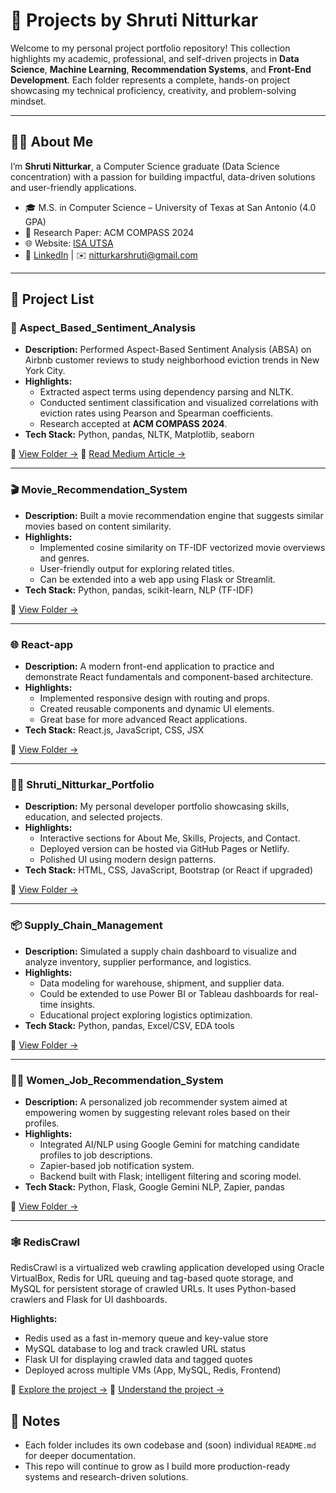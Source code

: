 # 💼 Projects by Shruti Nitturkar

Welcome to my personal project portfolio repository! This collection highlights my academic, professional, and self-driven projects in **Data Science**, **Machine Learning**, **Recommendation Systems**, and **Front-End Development**. Each folder represents a complete, hands-on project showcasing my technical proficiency, creativity, and problem-solving mindset.

---

## 👩‍💻 About Me

I’m **Shruti Nitturkar**, a Computer Science graduate (Data Science concentration) with a passion for building impactful, data-driven solutions and user-friendly applications.

- 🎓 M.S. in Computer Science – University of Texas at San Antonio (4.0 GPA)
- 📄 Research Paper: ACM COMPASS 2024
- 🌐 Website: [ISA UTSA](https://isautsa.org/index.html)
- 💼 [LinkedIn](https://www.linkedin.com/in/nitturkarshruti) | ✉️ nitturkarshruti@gmail.com

---

## 📂 Project List

### 🧠 Aspect_Based_Sentiment_Analysis
- **Description:** Performed Aspect-Based Sentiment Analysis (ABSA) on Airbnb customer reviews to study neighborhood eviction trends in New York City.
- **Highlights:**
  - Extracted aspect terms using dependency parsing and NLTK.
  - Conducted sentiment classification and visualized correlations with eviction rates using Pearson and Spearman coefficients.
  - Research accepted at **ACM COMPASS 2024**.
- **Tech Stack:** Python, pandas, NLTK, Matplotlib, seaborn

🔗 [View Folder →](./Aspect_Based_Sentiment_Analysis)
🔗 [Read Medium Article →](./https://medium.com/@shrutinitturkar1996/%EF%B8%8F-can-online-reviews-help-us-understand-eviction-patterns-553c36bcfb4d)

---

### 🎬 Movie_Recommendation_System
- **Description:** Built a movie recommendation engine that suggests similar movies based on content similarity.
- **Highlights:**
  - Implemented cosine similarity on TF-IDF vectorized movie overviews and genres.
  - User-friendly output for exploring related titles.
  - Can be extended into a web app using Flask or Streamlit.
- **Tech Stack:** Python, pandas, scikit-learn, NLP (TF-IDF)

🔗 [View Folder →](./Movie_Recommendation_System)

---

### 🌐 React-app
- **Description:** A modern front-end application to practice and demonstrate React fundamentals and component-based architecture.
- **Highlights:**
  - Implemented responsive design with routing and props.
  - Created reusable components and dynamic UI elements.
  - Great base for more advanced React applications.
- **Tech Stack:** React.js, JavaScript, CSS, JSX

🔗 [View Folder →](./React-app)

---

### 👩‍💻 Shruti_Nitturkar_Portfolio
- **Description:** My personal developer portfolio showcasing skills, education, and selected projects.
- **Highlights:**
  - Interactive sections for About Me, Skills, Projects, and Contact.
  - Deployed version can be hosted via GitHub Pages or Netlify.
  - Polished UI using modern design patterns.
- **Tech Stack:** HTML, CSS, JavaScript, Bootstrap (or React if upgraded)

🔗 [View Folder →](./Shruti_Nitturkar_Portfolio)

---

### 📦 Supply_Chain_Management
- **Description:** Simulated a supply chain dashboard to visualize and analyze inventory, supplier performance, and logistics.
- **Highlights:**
  - Data modeling for warehouse, shipment, and supplier data.
  - Could be extended to use Power BI or Tableau dashboards for real-time insights.
  - Educational project exploring logistics optimization.
- **Tech Stack:** Python, pandas, Excel/CSV, EDA tools

🔗 [View Folder →](./Supply_Chain_Management)

---

### 👩‍🔧 Women_Job_Recommendation_System
- **Description:** A personalized job recommender system aimed at empowering women by suggesting relevant roles based on their profiles.
- **Highlights:**
  - Integrated AI/NLP using Google Gemini for matching candidate profiles to job descriptions.
  - Zapier-based job notification system.
  - Backend built with Flask; intelligent filtering and scoring model.
- **Tech Stack:** Python, Flask, Google Gemini NLP, Zapier, pandas

🔗 [View Folder →](./Women_Job_Recommendation_System)

---

### 🕸️ RedisCrawl

RedisCrawl is a virtualized web crawling application developed using Oracle VirtualBox, Redis for URL queuing and tag-based quote storage, and MySQL for persistent storage of crawled URLs. It uses Python-based crawlers and Flask for UI dashboards.

**Highlights:**
- Redis used as a fast in-memory queue and key-value store
- MySQL database to log and track crawled URL status
- Flask UI for displaying crawled data and tagged quotes
- Deployed across multiple VMs (App, MySQL, Redis, Frontend)

🔗 [Explore the project →](./RedisCrawl)
🔗 [Understand the project →](https://youtu.be/Ji58ZD7KhQM)


## 📌 Notes
- Each folder includes its own codebase and (soon) individual `README.md` for deeper documentation.
- This repo will continue to grow as I build more production-ready systems and research-driven solutions.

